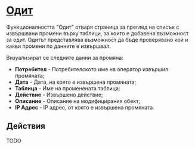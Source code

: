 # [Одит](admin/settings/-/audit)
Функционалността "Одит" отваря страница за преглед на списък с извършвани промени върху таблици, за които е добавена възможност за одит. Одитът представлява възможност да бъде проверявано кой и какви промени по данните е извършвал.

Визуализират се следните данни за промяна:
* **Потребител** - Потребителското име на оператор извършил промяната;
* **Дата** - Дата, на която е извършена промяната;
* **Таблица** - Име на променената таблица;
* **Действие** - Извършено действие;
* **Описание** - Описание на модифицирания обект;
* **IP Адрес** - IP адрес, от която е извършена промяната.

## Действия
TODO